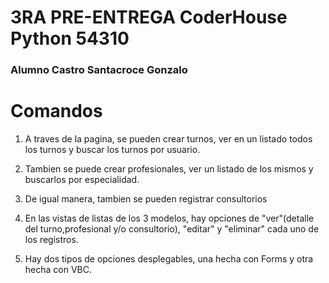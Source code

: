 # 3RA PRE-ENTREGA CoderHouse Python 54310
### Alumno Castro Santacroce Gonzalo

# Comandos

1. A traves de la pagina, se pueden crear turnos, ver en un listado todos los turnos y buscar los turnos por usuario.

2. Tambien se puede crear profesionales, ver un listado de los mismos y buscarlos por especialidad.


3. De igual manera, tambien se pueden registrar consultorios


4. En las vistas de listas de los 3 modelos, hay opciones de "ver"(detalle del turno,profesional y/o consultorio), "editar" y "eliminar" cada uno de los registros.

5. Hay dos tipos de opciones desplegables, una hecha con Forms y  otra hecha con VBC.

